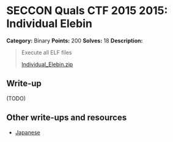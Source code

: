 # SECCON Quals CTF 2015 2015: Individual Elebin

**Category:** Binary
**Points:** 200
**Solves:** 18
**Description:**

> Execute all ELF files
> 
> [Individual_Elebin.zip](./Individual_Elebin.zip)


## Write-up

(TODO)

## Other write-ups and resources

* [Japanese](https://hackmd.io/s/E1gc7g3Vl)
